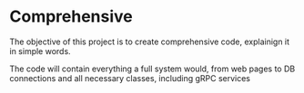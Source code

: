 # Comprehensive
 
 The objective of this project is to create comprehensive code, explainign it in simple words.

 The code will contain everything a full system would, from web pages to DB connections and all necessary classes, including gRPC services
